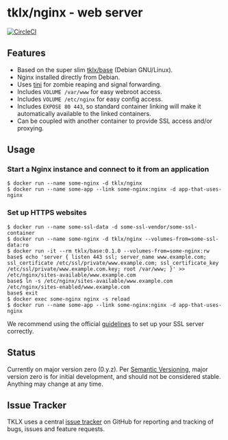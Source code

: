 # tklx/nginx - web server
[![CircleCI](https://circleci.com/gh/tklx/nginx.svg?style=shield)](https://circleci.com/gh/tklx/nginx)

## Features

- Based on the super slim [tklx/base][base] (Debian GNU/Linux).
- Nginx installed directly from Debian.
- Uses [tini][tini] for zombie reaping and signal forwarding.
- Includes ``VOLUME /var/www`` for easy webroot access.
- Includes ``VOLUME /etc/nginx`` for easy config access.
- Includes ``EXPOSE 80 443``, so standard container linking will make it
  automatically available to the linked containers.
- Can be coupled with another container to provide SSL access and/or
  proxying.

## Usage

### Start a Nginx instance and connect to it from an application

```console
$ docker run --name some-nginx -d tklx/nginx
$ docker run --name some-app --link some-nginx:nginx -d app-that-uses-nginx
```

### Set up HTTPS websites

```console
$ docker run --name some-ssl-data -d some-ssl-vendor/some-ssl-container
$ docker run --name some-nginx -d tklx/nginx --volumes-from=some-ssl-data:ro
$ docker run -it --rm tklx/base:0.1.0 --volumes-from=some-nginx:rw
base$ echo 'server { listen 443 ssl; server_name www.example.com; ssl_certificate /etc/ssl/private/www.example.com; ssl_certificate_key /etc/ssl/private/www.example.com.key; root /var/www; }' >> /etc/nginx/sites-available/www.example.com
base$ ln -s /etc/nginx/sites-available/www.example.com /etc/nginx/sites-enabled/www.example.com
base$ exit
$ docker exec some-nginx nginx -s reload
$ docker run --name some-app --link some-nginx:nginx -d app-that-uses-nginx
```

We recommend using the official [guidelines][nginx-ssl] to set up your SSL server correctly.

## Status

Currently on major version zero (0.y.z). Per [Semantic Versioning][semver],
major version zero is for initial development, and should not be considered
stable. Anything may change at any time.

## Issue Tracker

TKLX uses a central [issue tracker][tracker] on GitHub for reporting and
tracking of bugs, issues and feature requests.

[base]: https://github.com/tklx/base
[tini]: https://github.com/krallin/tini
[nginx-ssl]: http://nginx.org/en/docs/http/configuring_https_servers.html 
[semver]: http://semver.org/
[tracker]: https://github.com/tklx/tracker/issues
